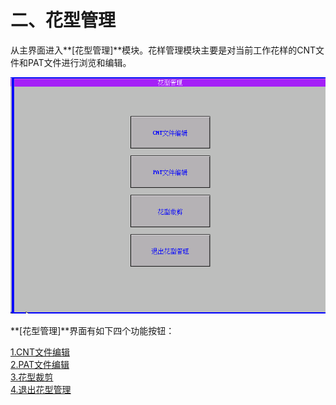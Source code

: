 # 二、花型管理

从主界面进入**\[花型管理\]**模块。花样管理模块主要是对当前工作花样的CNT文件和PAT文件进行浏览和编辑。

![](../.gitbook/assets/image%20%2820%29.png)

**\[花型管理\]**界面有如下四个功能按钮：

[1.CNT文件编辑](2.1-cnt-wen-jian-bian-ji-shuo-ming.md)  
[2.PAT文件编辑](2.2-pat-wen-jian-bian-ji-shuo-ming.md)  
[3.花型裁剪](2.3-hua-xing-cai-jian-1.md)  
[4.退出花型管理](2.4-tui-chu-hua-xing-guan-li.md)

